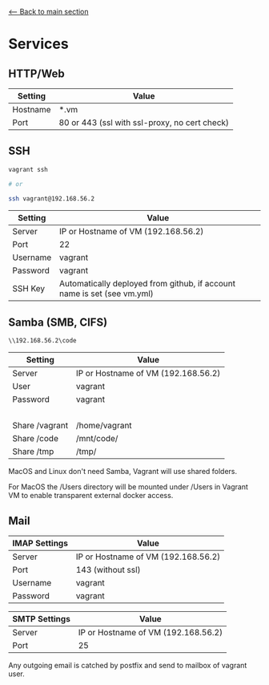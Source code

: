 [<-- Back to main section](README.md)

# Services

## HTTP/Web

Setting               | Value
--------------------- | -------------
Hostname              | *.vm
Port                  | 80 or 443 (ssl with ssl-proxy, no cert check)

## SSH

```bash
vagrant ssh

# or

ssh vagrant@192.168.56.2
```

Setting               | Value
--------------------- | -------------
Server                | IP or Hostname of VM (192.168.56.2)
Port                  | 22
Username              | vagrant
Password              | vagrant
SSH Key               | Automatically deployed from github, if account name is set (see vm.yml)

## Samba (SMB, CIFS)

    \\192.168.56.2\code


Setting               | Value
--------------------- | -------------
Server                | IP or Hostname of VM (192.168.56.2)
User                  | vagrant
Password              | vagrant
<br>                  |
Share /vagrant        | /home/vagrant
Share /code           | /mnt/code/
Share /tmp            | /tmp/


MacOS and Linux don't need Samba, Vagrant will use shared folders.

For MacOS the /Users directory will be mounted under /Users in Vagrant VM to enable
transparent external docker access.

## Mail

IMAP Settings         | Value
--------------------- | -------------
Server                | IP or Hostname of VM (192.168.56.2)
Port                  | 143 (without ssl)
Username              | vagrant
Password              | vagrant

SMTP Settings         | Value
--------------------- | -------------
Server                | IP or Hostname of VM (192.168.56.2)
Port                  | 25

Any outgoing email is catched by postfix and send to mailbox of vagrant user.
